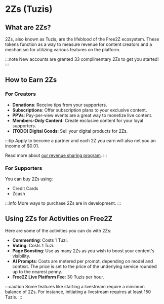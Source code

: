 # 2Zs (Tuzis)

## What are 2Zs?

2Zs, also known as Tuzis, are the lifeblood of the Free2Z ecosystem.
These tokens function as a way to measure revenue for content creators and a
mechanism for utilizing various features on the platform.

:::note
New accounts are granted 33 complimentary 2Zs to get you started!
:::

## How to Earn 2Zs

### For Creators

- **Donations**: Receive tips from your supporters.
- **Subscriptions**: Offer subscription plans to your exclusive content.
- **PPVs**: Pay-per-view events are a great way to monetize live content.
- **Members-Only Content**: Create exclusive content for your loyal supporters.
- **(TODO) Digital Goods**: Sell your digital products for 2Zs.

:::tip
Apply to become a partner and each 2Z you earn will also net you an income of $0.01.

Read more about [our revenue sharing program](/revenue-sharing).
:::

### For Supporters

You can buy 2Zs using:

- Credit Cards
- Zcash

:::info
More ways to purchase 2Zs are in development.
:::

## Using 2Zs for Activities on Free2Z

Here are some of the activities you can do with 2Zs:

- **Commenting**: Costs 1 Tuzi.
- **Voting**: Costs 1 Tuzi.
- **Page Boosting**: Use as many 2Zs as you wish to boost your content's visibility.
- **AI Prompts**: Costs are metered per prompt, depending on model and context. The price is set to the price of the underlying service rounded up to the nearest penny.
- **Free2Z Live Platform Fee**: 30 Tuzis per hour.

:::caution
Some features like starting a livestream require a minimum balance of 2Zs.
For instance, initiating a livestream requires at least 150 Tuzis.
:::
